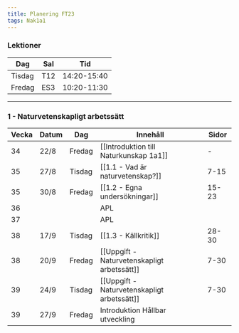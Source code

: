 ```yaml
---
title: Planering FT23
tags: Nak1a1
---
```


### Lektioner

| Dag    | Sal | Tid         |
| ------ | --- | ----------- |
| Tisdag | T12 | 14:20-15:40 |
| Fredag | ES3 | 10:20-11:30 |

---
### 1 - Naturvetenskapligt arbetssätt

| Vecka | Datum | Dag    | Innehåll                                    | Sidor |
| ----- | ----- | ------ | ------------------------------------------- | ----- |
| 34    | 22/8  | Fredag | [[Introduktion till Naturkunskap 1a1]]      | -     |
| 35    | 27/8  | Tisdag | [[1.1 - Vad är naturvetenskap?]]              | 7-15  |
| 35    | 30/8  | Fredag | [[1.2 - Egna undersökningar]]                 | 15-23 |
| 36    |       |        | APL                                         |       |
| 37    |       |        | APL                                         |       |
| 38    | 17/9  | Tisdag | [[1.3 - Källkritik]]                          | 28-30 |
| 38    | 20/9  | Fredag | [[Uppgift - Naturvetenskapligt arbetssätt]] | 7-30  |
| 39    | 24/9  | Tisdag | [[Uppgift - Naturvetenskapligt arbetssätt]] | 7-30  |
| 39    | 27/9  | Fredag | Introduktion Hållbar utveckling             |       |



